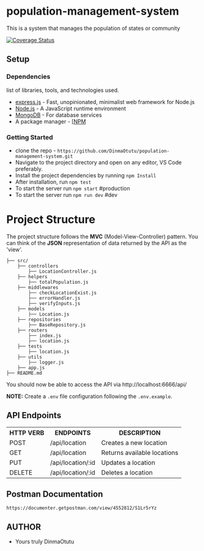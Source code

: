 # population-management-system
This is a system that manages the population of states or community

[![Coverage Status](https://coveralls.io/repos/github/DinmaOtutu/population-management-system/badge.svg?branch=master)](https://coveralls.io/github/DinmaOtutu/population-management-system?branch=master)


## Setup

### Dependencies

list of libraries, tools, and technologies used.

- [express.js](https://expressjs.com/) - Fast, unopinionated, minimalist web framework for Node.js
- [Node.js](https://nodejs.org/en/) - A JavaScript runtime environment
- [MongoDB](https://mlab.com/) - For database services
- A package manager - [[NPM](https://www.npmjs.com/)

### Getting Started

- clone the repo - `https://github.com/DinmaOtutu/population-management-system.git`
- Navigate to the project directory and open on any editor, VS Code preferably.
- Install the project dependencies by running `npm Install`
- After installation, run `npm test` 
- To start the server run `npm start` #production
- To start the server run `npm run dev` #dev

# Project Structure
The project structure follows the **MVC** (Model-View-Controller) pattern. You can think of the **JSON** representation of data returned by the API as the 'view'.
```
├── src/
    ├── controllers
        ├── LocationController.js
    ├── helpers
        ├── totalPopulation.js
    ├── middlewares
        ├── checkLocationExist.js
        ├── errorHandler.js
        ├── verifyInputs.js
    ├── models
        ├── Location.js
    ├── repositories
        ├── BaseRepository.js
    ├── routers
        ├── index.js
        ├── location.js
    ├── tests
        ├── location.js
    ├── utils
        ├── logger.js
    ├── app.js
├── README.md
```

You should now be able to access the API via http://localhost:6666/api/

**NOTE:** Create a `.env` file configuration following the `.env.example`.

## API Endpoints

<table>
<tr><th>HTTP VERB</th><th>ENDPOINTS</th><th>DESCRIPTION</th></tr>
<tr><td>POST</td><td>/api/location</td><td>Creates a new location</td></tr>
<tr><td>GET</td><td>/api/location</td><td>Returns available locations</td></tr>
<tr><td>PUT</td><td>/api/location/:id</td><td>Updates a location</td></tr>
<tr><td>DELETE</td><td>/api/location/:id</td><td>Deletes a location</td></tr>
</table>


## Postman Documentation
`https://documenter.getpostman.com/view/4552812/S1Lr5rYz`

## AUTHOR
- Yours truly DinmaOtutu
